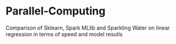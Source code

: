 # Parallel-Computing
Comparison of Sklearn, Spark MLlib and Sparkling Water on linear regression in terms of speed and model resutls
